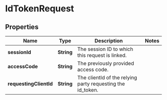 
# IdTokenRequest

## Properties
Name | Type | Description | Notes
------------ | ------------- | ------------- | -------------
**sessionId** | **String** | The session ID to which this request is linked. | 
**accessCode** | **String** | The previously provided access code. | 
**requestingClientId** | **String** | The clientId of the relying party requesting the id_token. | 



